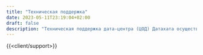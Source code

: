 ```yaml
---
title: "Техническая поддержка"
date: 2023-05-11T23:19:04+02:00
draft: false
description: "Техническая поддержка дата-центра (ЦОД) Датахата осуществляется круглосуточно 24/7  Звоните! ☎ +375 29 309 6666  ☎ +375 33 309 6666 "
---
```


{{<client/support>}}
